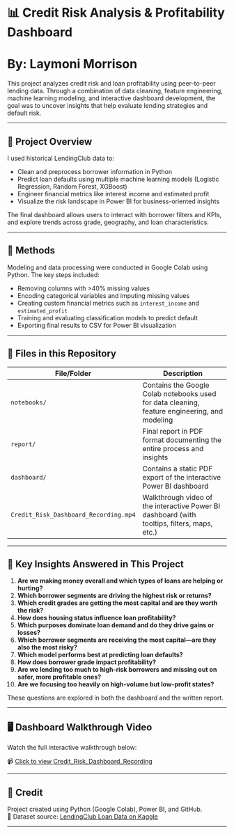 # 📊 Credit Risk Analysis & Profitability Dashboard
# By: Laymoni Morrison

This project analyzes credit risk and loan profitability using peer-to-peer lending data. Through a combination of data cleaning, feature engineering, machine learning modeling, and interactive dashboard development, the goal was to uncover insights that help evaluate lending strategies and default risk.

---

## 🧠 Project Overview

I used historical LendingClub data to:

- Clean and preprocess borrower information in Python
- Predict loan defaults using multiple machine learning models (Logistic Regression, Random Forest, XGBoost)
- Engineer financial metrics like interest income and estimated profit
- Visualize the risk landscape in Power BI for business-oriented insights

The final dashboard allows users to interact with borrower filters and KPIs, and explore trends across grade, geography, and loan characteristics.

---

## 🧪 Methods

Modeling and data processing were conducted in Google Colab using Python. The key steps included:

- Removing columns with >40% missing values
- Encoding categorical variables and imputing missing values
- Creating custom financial metrics such as `interest_income` and `estimated_profit`
- Training and evaluating classification models to predict default
- Exporting final results to CSV for Power BI visualization

---

## 📁 Files in this Repository

| File/Folder                        | Description |
|-----------------------------------|-------------|
| `notebooks/`                      | Contains the Google Colab notebooks used for data cleaning, feature engineering, and modeling |
| `report/`                         | Final report in PDF format documenting the entire process and insights |
| `dashboard/`                      | Contains a static PDF export of the interactive Power BI dashboard |
| `Credit_Risk_Dashboard_Recording.mp4` | Walkthrough video of the interactive Power BI dashboard (with tooltips, filters, maps, etc.) |

---

## 📌 Key Insights Answered in This Project

1. **Are we making money overall and which types of loans are helping or hurting?**  
2. **Which borrower segments are driving the highest risk or returns?**  
3. **Which credit grades are getting the most capital and are they worth the risk?**  
4. **How does housing status influence loan profitability?**  
5. **Which purposes dominate loan demand and do they drive gains or losses?**  
6. **Which borrower segments are receiving the most capital—are they also the most risky?**  
7. **Which model performs best at predicting loan defaults?**  
8. **How does borrower grade impact profitability?**  
9. **Are we lending too much to high-risk borrowers and missing out on safer, more profitable ones?**  
10. **Are we focusing too heavily on high-volume but low-profit states?**  

These questions are explored in both the dashboard and the written report.

---

## 🖥 Dashboard Walkthrough Video

Watch the full interactive walkthrough below:

📹 [Click to view Credit_Risk_Dashboard_Recording](./media/Credit_Risk_Dashboard_Recording.mp4)

---

## 🧾 Credit

Project created using Python (Google Colab), Power BI, and GitHub.  
📂 Dataset source: [LendingClub Loan Data on Kaggle](https://www.kaggle.com/datasets/wordsforthewise/lending-club)

---

